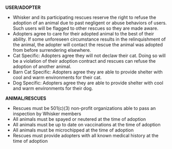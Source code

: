 **USER/ADOPTER**
- Whisker and its participating rescues reserve the right to refuse the adoption of an animal due to past negligent or abuse behaviors of users. Such users will be flagged to other rescues so they are made aware.
- Adopters agree to care for their adopted animal to the best of their ability. If some unforeseen circumstance results in the relinquishment of the animal, the adopter will contact the rescue the animal was adopted from before surrendering elsewhere.
- Cat Specific: Adopters agree they will not declaw their cat. Doing so will be a violation of their adoption contract and rescues can refuse the adoption of another animal.
- Barn Cat Specific: Adopters agree they are able to provide shelter with cool and warm environments for their cat.
- Dog Specific: Adopters agree they are able to provide shelter with cool and warm environments for their dog.  
  
**ANIMAL/RESCUES**
- Rescues must be 501(c)(3) non-profit organizations able to pass an inspection by Whisker members
- All animals must be spayed or neutered at the time of adoption
- All animals must be up to date on vaccinations at the time of adoption
- All animals must be microchipped at the time of adoption
- Rescues must provide adopters with all known medical history at the time of adoption
